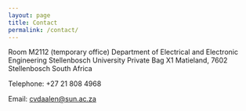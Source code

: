 ```yaml
---
layout: page
title: Contact
permalink: /contact/
---
```


Room M2112 (temporary office)
Department of Electrical and Electronic Engineering
Stellenbosch University
Private Bag X1
Matieland, 7602
Stellenbosch
South Africa

Telephone: +27 21 808 4968

Email: cvdaalen@sun.ac.za
